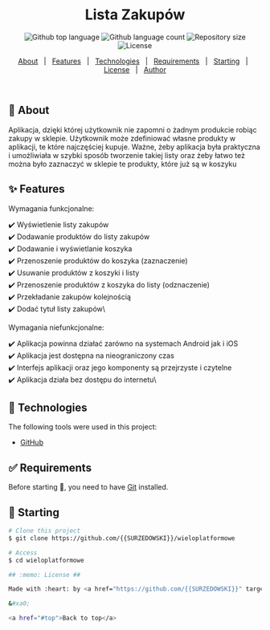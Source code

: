 <h1 align="center">Lista Zakupów</h1>

<p align="center">
  <img alt="Github top language" src="https://img.shields.io/github/languages/top/{{SURZEDOWSKI}}/wieloplatformowe?color=56BEB8">

  <img alt="Github language count" src="https://img.shields.io/github/languages/count/{{SURZEDOWSKI}}/wieloplatformowe?color=56BEB8">

  <img alt="Repository size" src="https://img.shields.io/github/repo-size/{{SURZEDOWSKI}}/wieloplatformowe?color=56BEB8">

  <img alt="License" src="https://img.shields.io/github/license/{{SURZEDOWSKI}}/wieloplatformowe?color=56BEB8">

  <!-- <img alt="Github issues" src="https://img.shields.io/github/issues/{{SURZEDOWSKI}}/wieloplatformowe?color=56BEB8" /> -->

  <!-- <img alt="Github forks" src="https://img.shields.io/github/forks/{{SURZEDOWSKI}}/wieloplatformowe?color=56BEB8" /> -->

  <!-- <img alt="Github stars" src="https://img.shields.io/github/stars/{{SURZEDOWSKI}}/wieloplatformowe?color=56BEB8" /> -->
</p>

<!-- Status -->

<!-- <h4 align="center"> 
	🚧  Wieloplatformowe 🚀 Under construction...  🚧
</h4> 

<hr> -->

<p align="center">
  <a href="#dart-about">About</a> &#xa0; | &#xa0; 
  <a href="#sparkles-features">Features</a> &#xa0; | &#xa0;
  <a href="#rocket-technologies">Technologies</a> &#xa0; | &#xa0;
  <a href="#white_check_mark-requirements">Requirements</a> &#xa0; | &#xa0;
  <a href="#checkered_flag-starting">Starting</a> &#xa0; | &#xa0;
  <a href="#memo-license">License</a> &#xa0; | &#xa0;
  <a href="https://github.com/{{SURZEDOWSKI}}" target="_blank">Author</a>
</p>

<br>

## :dart: About ##

Aplikacja, dzięki której użytkownik nie zapomni o żadnym produkcie robiąc zakupy w sklepie. Użytkownik może zdefiniować własne produkty w aplikacji, te które najczęściej kupuje. Ważne, żeby aplikacja była praktyczna i umożliwiała w szybki sposób tworzenie takiej listy oraz żeby łatwo też można było zaznaczyć w sklepie te produkty, które już są w koszyku

## :sparkles: Features ##

Wymagania funkcjonalne: 

:heavy_check_mark: Wyświetlenie listy zakupów\
:heavy_check_mark: Dodawanie produktów do listy zakupów\
:heavy_check_mark: Dodawanie i wyświetlanie koszyka\
:heavy_check_mark: Przenoszenie produktów do koszyka (zaznaczenie)\
:heavy_check_mark: Usuwanie produktów z koszyki i listy\
:heavy_check_mark: Przenoszenie produktów z koszyka do listy (odznaczenie)\
:heavy_check_mark: Przekładanie zakupów kolejnością\
:heavy_check_mark: Dodać tytuł listy zakupów\

Wymagania niefunkcjonalne:

:heavy_check_mark: Aplikacja powinna działać zarówno na systemach Android jak i iOS\
:heavy_check_mark: Aplikacja jest dostępna na nieograniczony czas\
:heavy_check_mark: Interfejs aplikacji oraz jego komponenty są przejrzyste i czytelne\
:heavy_check_mark: Aplikacja działa bez dostępu do internetu\

## :rocket: Technologies ##

The following tools were used in this project:

- [GitHub](https://github.com/)

## :white_check_mark: Requirements ##

Before starting :checkered_flag:, you need to have [Git](https://git-scm.com) installed.

## :checkered_flag: Starting ##

```bash
# Clone this project
$ git clone https://github.com/{{SURZEDOWSKI}}/wieloplatformowe

# Access
$ cd wieloplatformowe

## :memo: License ##

Made with :heart: by <a href="https://github.com/{{SURZEDOWSKI}}" target="_blank">{{YOUR_NAME}}</a>

&#xa0;

<a href="#top">Back to top</a>
